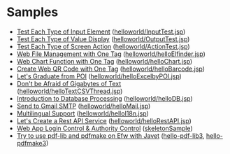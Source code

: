 # Samples

* [Test Each Type of Input Element](https://qiita.com/changkejun/items/2f59403e8fa3b0f40eb7) ([helloworld/InputTest.jsp](https://github.com/efwGrp/qittaSamples/tree/main/helloworld/InputTest.jsp))
* [Test Each Type of Value Display](https://qiita.com/changkejun/items/f634ae1c8040cef4cc01) ([helloworld/OutputTest.jsp](https://github.com/efwGrp/qittaSamples/tree/main/helloworld/OutputTest.jsp))
* [Test Each Type of Screen Action](https://qiita.com/changkejun/items/3accadd827594d1bccdf) ([helloworld/ActionTest.jsp](https://github.com/efwGrp/qittaSamples/tree/main/helloworld/ActionTest.jsp))
* [Web File Management with One Tag](https://qiita.com/changkejun/items/3f943f089d44d83296af) ([helloworld/helloElfinder.jsp](https://github.com/efwGrp/qittaSamples/tree/main/helloworld/helloElfinder.jsp))
* [Web Chart Function with One Tag](https://qiita.com/changkejun/items/dc976ccaaf82458c7771) ([helloworld/helloChart.jsp](https://github.com/efwGrp/qittaSamples/tree/main/helloworld/helloChart.jsp))
* [Create Web QR Code with One Tag](https://qiita.com/changkejun/items/0cdef7d8d288f9f0a563) ([helloworld/helloBarcode.jsp](https://github.com/efwGrp/qittaSamples/tree/main/helloworld/helloBarcode.jsp))
* [Let's Graduate from POI](https://qiita.com/changkejun/items/5f6c5b234dc1322ec859) ([helloworld/helloExcelbyPOI.jsp](https://github.com/efwGrp/qittaSamples/tree/main/helloworld/helloExcelbyPOI.jsp))
* [Don't be Afraid of Gigabytes of Text](https://qiita.com/changkejun/items/97af2b8722c149f5335d) ([helloworld/helloTextCSVThread.jsp](https://github.com/efwGrp/qittaSamples/tree/main/helloworld/helloTextCSVThread.jsp))
* [Introduction to Database Processing](https://qiita.com/changkejun/items/d046d1804b4c996700e2) ([helloworld/helloDB.jsp](https://github.com/efwGrp/qittaSamples/tree/main/helloworld/helloDB.jsp))
* [Send to Gmail SMTP](https://qiita.com/changkejun/items/26fe53af470ee1a96b05) ([helloworld/helloMail.jsp](https://github.com/efwGrp/qittaSamples/tree/main/helloworld/helloMail.jsp))
* [Multilingual Support](https://qiita.com/changkejun/items/7d0999b90b0e5370f928) ([helloworld/helloI18n.jsp](https://github.com/efwGrp/qittaSamples/tree/main/helloworld/helloI18n.jsp))
* [Let's Create a Rest API Service](https://qiita.com/changkejun/items/54c3df529a1b83093790) ([helloworld/helloRestAPI.jsp](https://github.com/efwGrp/qittaSamples/tree/main/helloworld/helloRestAPI.jsp))
* [Web App Login Control & Authority Control](https://qiita.com/changkejun/items/c36d3671493225ad14ce) ([skeletonSample](https://github.com/efwGrp/qittaSamples/tree/main/skeletonSample))
* [Try to use pdf-lib and pdfmake on Efw with Javet](https://qiita.com/changkejun/items/5f50cf3d3e935dd90989) ([hello-pdf-lib3](https://github.com/efwGrp/qittaSamples/tree/main/hello-pdf-lib3), [hello-pdfmake3](https://github.com/efwGrp/qittaSamples/tree/main/hello-pdfmake3))
